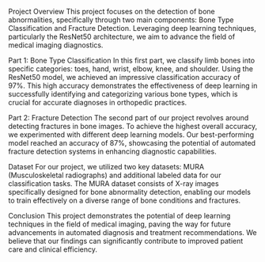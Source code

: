 Project Overview
This project focuses on the detection of bone abnormalities, specifically through two main components: Bone Type Classification and Fracture Detection. Leveraging deep learning techniques, particularly the ResNet50 architecture, we aim to advance the field of medical imaging diagnostics.

Part 1: Bone Type Classification
In this first part, we classify limb bones into specific categories: toes, hand, wrist, elbow, knee, and shoulder. Using the ResNet50 model, we achieved an impressive classification accuracy of 97%. This high accuracy demonstrates the effectiveness of deep learning in successfully identifying and categorizing various bone types, which is crucial for accurate diagnoses in orthopedic practices.

Part 2: Fracture Detection
The second part of our project revolves around detecting fractures in bone images. To achieve the highest overall accuracy, we experimented with different deep learning models. Our best-performing model reached an accuracy of 87%, showcasing the potential of automated fracture detection systems in enhancing diagnostic capabilities.

Dataset
For our project, we utilized two key datasets: MURA (Musculoskeletal radiographs) and additional labeled data for our classification tasks. The MURA dataset consists of X-ray images specifically designed for bone abnormality detection, enabling our models to train effectively on a diverse range of bone conditions and fractures.

Conclusion
This project demonstrates the potential of deep learning techniques in the field of medical imaging, paving the way for future advancements in automated diagnosis and treatment recommendations. We believe that our findings can significantly contribute to improved patient care and clinical efficiency.
